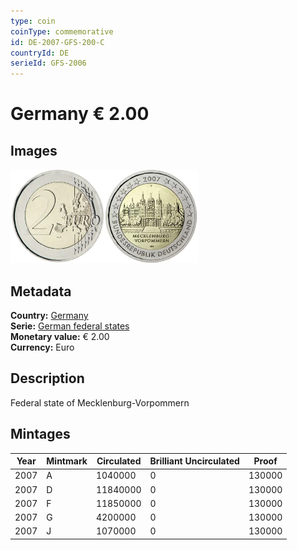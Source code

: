 ```yaml
---
type: coin
coinType: commemorative
id: DE-2007-GFS-200-C
countryId: DE
serieId: GFS-2006
---
```


# Germany € 2.00

## Images

<img src="../../Images/common-2007-200.webp" height="150" alt="Front image"><img src="Images/DE-2007-200.webp" height="150" alt="Back image">

## Metadata

**Country:** [Germany](../../Countries/Germany/index.md)\
**Serie:** [German federal states](index.md)\
**Monetary value:** € 2.00\
**Currency:** Euro

## Description

Federal state of Mecklenburg-Vorpommern

## Mintages

| Year | Mintmark | Circulated | Brilliant Uncirculated | Proof  |
| ---- | -------- | ---------- | ---------------------- | ------ |
| 2007 | A        | 1040000    | 0                      | 130000 |
| 2007 | D        | 11840000   | 0                      | 130000 |
| 2007 | F        | 11850000   | 0                      | 130000 |
| 2007 | G        | 4200000    | 0                      | 130000 |
| 2007 | J        | 1070000    | 0                      | 130000 |
